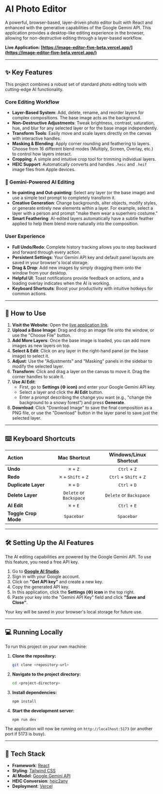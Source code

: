 # AI Photo Editor

A powerful, browser-based, layer-driven photo editor built with React and enhanced with the generative capabilities of the Google Gemini API. This application provides a desktop-like editing experience in the browser, allowing for non-destructive editing through a layer-based workflow.

**Live Application: [https://image-editor-five-beta.vercel.app/](https://image-editor-five-beta.vercel.app/)**

-----

## ✨ Key Features

This project combines a robust set of standard photo editing tools with cutting-edge AI functionality.

### Core Editing Workflow

  * **Layer-Based System**: Add, delete, rename, and reorder layers for complex compositions. The base image acts as the background.
  * **Non-Destructive Adjustments**: Tweak brightness, contrast, saturation, hue, and blur for any selected layer or for the base image independently.
  * **Transform Tools**: Easily move and scale layers directly on the canvas with interactive handles.
  * **Masking & Blending**: Apply corner rounding and feathering to layers. Choose from 16 different blend modes (Multiply, Screen, Overlay, etc.) to control how layers interact.
  * **Cropping**: A simple and intuitive crop tool for trimming individual layers.
  * **HEIC Support**: Automatically converts and handles `.heic` and `.heif` image files from Apple devices.

### 🤖 Gemini-Powered AI Editing

  * **In-painting and Out-painting**: Select any layer (or the base image) and use a simple text prompt to completely transform it.
  * **Creative Generation**: Change backgrounds, alter objects, modify styles, or generate entirely new elements within a layer. For example, select a layer with a person and prompt "make them wear a superhero costume."
  * **Smart Feathering**: AI-edited layers automatically have a subtle feather applied to help them blend more naturally into the composition.

### User Experience

  * **Full Undo/Redo**: Complete history tracking allows you to step backward and forward through every action.
  * **Persistent Settings**: Your Gemini API key and default panel layouts are saved in your browser's local storage.
  * **Drag & Drop**: Add new images by simply dragging them onto the window from your desktop.
  * **Helpful UI**: Toast notifications provide feedback on actions, and a loading overlay indicates when the AI is working.
  * **Keyboard Shortcuts**: Boost your productivity with intuitive hotkeys for common actions.

-----

## 🚀 How to Use

1.  **Visit the Website**: Open the [live application link](https://image-editor-five-beta.vercel.app/).
2.  **Upload a Base Image**: Drag and drop an image file onto the window, or use the "Choose File" button.
3.  **Add More Layers**: Once the base image is loaded, you can add more images as new layers on top.
4.  **Select & Edit**: Click on any layer in the right-hand panel (or the base image) to select it.
5.  **Adjust**: Use the "Adjustments" and "Masking" panels in the sidebar to modify the selected layer.
6.  **Transform**: Click and drag a layer on the canvas to move it. Drag the corner handles to scale it.
7.  **Use AI Edit**:
      * First, go to **Settings (⚙️ icon)** and enter your Google Gemini API key.
      * Select a layer and click the **AI Edit** button.
      * Enter a prompt describing the change you want (e.g., "change the background to a snowy forest") and press **Generate**.
8.  **Download**: Click "Download Image" to save the final composition as a PNG file, or use the "Download" button in the layer panel to save just the selected layer.

-----

## ⌨️ Keyboard Shortcuts

| Action | Mac Shortcut | Windows/Linux Shortcut |
| :--- | :---: | :---: |
| **Undo** | `⌘` + `Z` | `Ctrl` + `Z` |
| **Redo** | `⌘` + `Shift` + `Z` | `Ctrl` + `Shift` + `Z`|
| **Duplicate Layer** | `⌘` + `D` | `Ctrl` + `D` |
| **Delete Layer** | `Delete` or `Backspace` | `Delete` or `Backspace` |
| **AI Edit** | `⌘` + `E` | `Ctrl` + `E` |
| **Toggle Crop Mode** | `Spacebar` | `Spacebar` |

-----

## 🛠️ Setting Up the AI Features

The AI editing capabilities are powered by the Google Gemini API. To use this feature, you need a free API key.

1.  Go to **[Google AI Studio](https://aistudio.google.com/)**.
2.  Sign in with your Google account.
3.  Click on **"Get API key"** and create a new key.
4.  Copy the generated API key.
5.  In this application, click the **Settings (⚙️) icon** in the top right.
6.  Paste your key into the "Gemini API Key" field and click **"Save and Close"**.

Your key will be saved in your browser's local storage for future use.

-----

## 💻 Running Locally

To run this project on your own machine:

1.  **Clone the repository:**

    ```bash
    git clone <repository-url>
    ```

2.  **Navigate to the project directory:**

    ```bash
    cd <project-directory>
    ```

3.  **Install dependencies:**

    ```bash
    npm install
    ```

4.  **Start the development server:**

    ```bash
    npm run dev
    ```

The application will now be running on `http://localhost:5173` (or another port if 5173 is busy).

-----

## 🔧 Tech Stack

  * **Framework**: [React](https://react.dev/)
  * **Styling**: [Tailwind CSS](https://tailwindcss.com/)
  * **AI Model**: [Google Gemini API](https://ai.google.dev/)
  * **HEIC Conversion**: [heic2any](https://github.com/alexcorvi/heic2any)
  * **Deployment**: [Vercel](https://vercel.com/)
